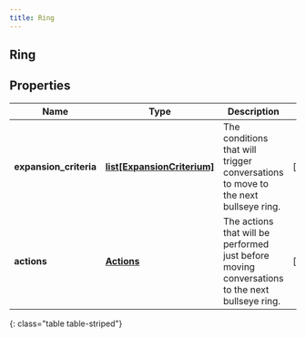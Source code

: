 ```yaml
---
title: Ring
---
```

## Ring

## Properties

|Name | Type | Description | Notes|
|------------ | ------------- | ------------- | -------------|
| **expansion_criteria** | [**list[ExpansionCriterium]**](ExpansionCriterium.html) | The conditions that will trigger conversations to move to the next bullseye ring. | [optional] |
| **actions** | [**Actions**](Actions.html) | The actions that will be performed just before moving conversations to the next bullseye ring. | [optional] |
{: class="table table-striped"}


